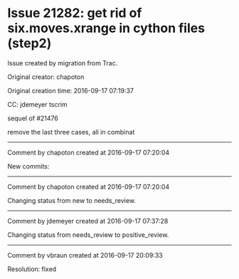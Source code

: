 # Issue 21282: get rid of six.moves.xrange in cython files (step2)

Issue created by migration from Trac.

Original creator: chapoton

Original creation time: 2016-09-17 07:19:37

CC:  jdemeyer tscrim

sequel of #21476

remove the last three cases, all in combinat


---

Comment by chapoton created at 2016-09-17 07:20:04

New commits:


---

Comment by chapoton created at 2016-09-17 07:20:04

Changing status from new to needs_review.


---

Comment by jdemeyer created at 2016-09-17 07:37:28

Changing status from needs_review to positive_review.


---

Comment by vbraun created at 2016-09-17 20:09:33

Resolution: fixed
